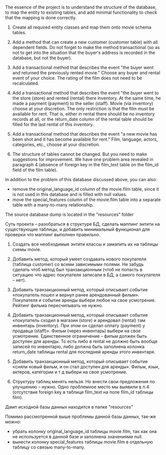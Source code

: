 The essence of the project is to understand the structure of the database, to map the entity to existing tables,
and add minimal functionality to check that the mapping is done correctly.

1. Create all required entity classes and map them onto movie schema tables.

2. Add a method that can create a new customer (customer table) with all dependent fields.
   Do not forget to make the method transactional (so as not to get into the situation that the buyer's address is recorded in the database,
   but not the buyer).

3. Add a transactional method that describes the event "the buyer went and returned the previously rented movie."
   Choose any buyer and rental event of your choice. The rating of the film does not need to be recalculated.

4. Add a transactional method that describes the event "the buyer went to the store (store) and rented (rental)
   there inventory. At the same time, he made a payment (payment) to the seller (staff). Movie (via inventory)
   choose at your discretion. The only restriction is that the film must be available for rent. That is, either in rental
   there should be no inventory records at all, or the return_date column of the rental table should be filled
   for the last rental of this inventory.

5. Add a transactional method that describes the event "a new movie has been shot and it has become available for rent."
   Film, language, actors, categories, etc., choose at your discretion.

6. The structure of tables cannot be changed. But you need to make suggestions for improvement. We have one problem area
   revealed in paragraph 4 (absence of foreign key in the film_text table on the film_id field of the film table).


In addition to the problem of this database discussed above, you can also:
- remove the original_language_id column of the movie.film table, since it is not used in this database and is filled with null values.
- move the special_features column of the movie.film table into a separate table with a many-to-many relationship.

The source database dump is located in the "resources" folder



Суть проекта – разобраться в структуре БД, сделать маппинг энтити на существующие таблицы, 
и добавить минимальный функционал для проверки что маппинг выполнен правильно.

1. Создать все необходимые энтити классы и замапить их на таблицы схемы movie.

2. Добавить метод, который умеет создавать нового покупателя (таблица customer) со всеми зависимыми полями. 
Не забудь сделать чтоб метод был транзакционным (чтоб не попасть в ситуацию что адрес покупателя записали в БД, 
а самого покупателя – нет).

3. Добавить транзакционный метод, который описывает событие «покупатель пошел и вернул ранее арендованный фильм». 
Покупателя и событие аренды выбери любое на свое усмотрение. Рейтинг фильма пересчитывать не нужно.

4. Добавить транзакционный метод, который описывает событие «покупатель сходил в магазин (store) и арендовал (rental)
там инвентарь (inventory). При этом он сделал оплату (payment) у продавца (staff)». Фильм (через инвентарь)
выбери на свое усмотрение. Единственное ограничение – фильм должен быть доступен для аренды. То есть либо в rental
не должно быть вообще записей по инвентарю, либо должна быть заполнена колонка return_date таблицы rental
для последней аренды этого инвентаря.

5. Добавить транзакционный метод, который описывает событие «сняли новый фильм, и он стал доступен для аренды». 
Фильм, язык, актеров, категории и т д выбери на свое усмотрение.

6. Структуру таблиц менять нельзя. Но внести свои предложения по улучшению – нужно. Одно проблемное место мы
выявили в п.4 (отсутствие foreign key в таблице film_text на поле film_id таблицы film). 

Дамп исходной базы данных находится в папке "resources"


Помимо рассмотренной выше проблемы данной базы данных, так-же можно:
- убрать колонку original_language_id таблицы movie.film, так как она не используется в данной базе и заполнена значениями null.
- вынести колонку special_features таблицы movie.film в отдельную таблицу со связью many-to-many.